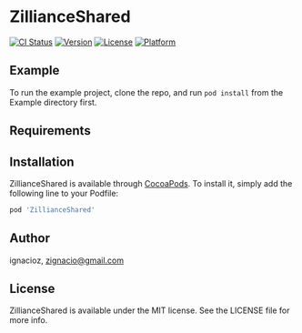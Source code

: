 # ZillianceShared

[![CI Status](http://img.shields.io/travis/ignacioz/ZillianceShared.svg?style=flat)](https://travis-ci.org/ignacioz/ZillianceShared)
[![Version](https://img.shields.io/cocoapods/v/ZillianceShared.svg?style=flat)](http://cocoapods.org/pods/ZillianceShared)
[![License](https://img.shields.io/cocoapods/l/ZillianceShared.svg?style=flat)](http://cocoapods.org/pods/ZillianceShared)
[![Platform](https://img.shields.io/cocoapods/p/ZillianceShared.svg?style=flat)](http://cocoapods.org/pods/ZillianceShared)

## Example

To run the example project, clone the repo, and run `pod install` from the Example directory first.

## Requirements

## Installation

ZillianceShared is available through [CocoaPods](http://cocoapods.org). To install
it, simply add the following line to your Podfile:

```ruby
pod 'ZillianceShared'
```

## Author

ignacioz, zignacio@gmail.com

## License

ZillianceShared is available under the MIT license. See the LICENSE file for more info.
